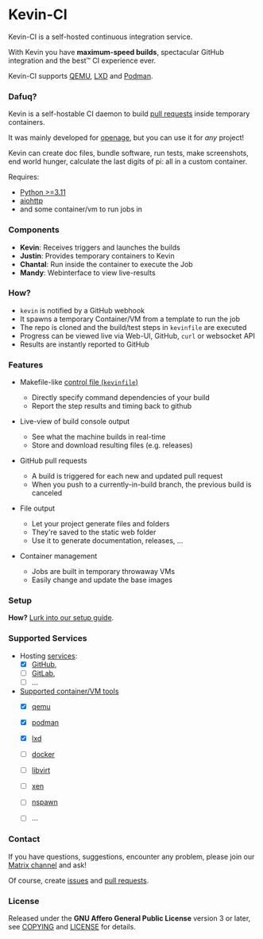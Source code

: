 # Kevin-CI

Kevin-CI is a self-hosted continuous integration service.

With Kevin you have **maximum-speed builds**, spectacular GitHub integration and the best™ CI experience ever.

Kevin-CI supports [QEMU](https://qemu.org), [LXD](https://canonical.com/lxd) and [Podman](https://podman.io).


### Dafuq?

Kevin is a self-hostable CI daemon to build [pull requests](https://help.github.com/articles/using-pull-requests/) inside temporary containers.


It was mainly developed for [openage](http://github.com/SFTtech/openage/),
but you can use it for _any_ project!

Kevin can create doc files, bundle software, run tests, make screenshots,
end world hunger, calculate the last digits of pi: all in a custom container.

Requires:
- [Python >=3.11](https://www.python.org/)
- [aiohttp](https://aiohttp.org/)
- and some container/vm to run jobs in


### Components

* **Kevin**: Receives triggers and launches the builds
* **Justin**: Provides temporary containers to Kevin
* **Chantal**: Run inside the container to execute the Job
* **Mandy**: Webinterface to view live-results


### How?

* `kevin` is notified by a GitHub webhook
* It spawns a temporary Container/VM from a template to run the job
* The repo is cloned and the build/test steps in `kevinfile` are executed
* Progress can be viewed live via Web-UI, GitHub, `curl` or websocket API
* Results are instantly reported to GitHub


### Features

* Makefile-like [control file (`kevinfile`)](etc/kevinfile.example)
  * Directly specify command dependencies of your build
  * Report the step results and timing back to github

* Live-view of build console output
  * See what the machine builds in real-time
  * Store and download resulting files (e.g. releases)

* GitHub pull requests
  * A build is triggered for each new and updated pull request
  * When you push to a currently-in-build branch,
    the previous build is canceled

* File output
  * Let your project generate files and folders
  * They're saved to the static web folder
  * Use it to generate documentation, releases, ...

* Container management
  * Jobs are built in temporary throwaway VMs
  * Easily change and update the base images


### Setup

**How?** [Lurk into our setup guide](doc/setup.md).


### Supported Services

* Hosting [services](/kevin/service/):
  * [X] [GitHub](https://github.com/),
  * [ ] [GitLab](https://gitlab.com/),
  * [ ] ...
* [Supported container/VM tools](/justin/machine/)
  * [X] [qemu](http://qemu-project.org)
  * [X] [podman](https://podman.io/)
  * [x] [lxd](https://linuxcontainers.org/lxd)
  * [ ] [docker](https://www.docker.com/)
  * [ ] [libvirt](https://libvirt.org/)
  * [ ] [xen](https://www.xenproject.org/)
  * [ ] [nspawn](http://www.freedesktop.org/software/systemd/man/systemd-nspawn.html)
  * [ ] ...


### Contact

If you have questions, suggestions, encounter any problem,
please join our [Matrix channel](https://matrix.to/#/#sfttech:matrix.org) and ask!

Of course, create [issues](https://github.com/SFTtech/kevin-ci/issues)
and [pull requests](https://github.com/SFTtech/kevin-ci/pulls).


### License

Released under the **GNU Affero General Public License** version 3 or later,
see [COPYING](COPYING) and [LICENSE](LICENSE) for details.
